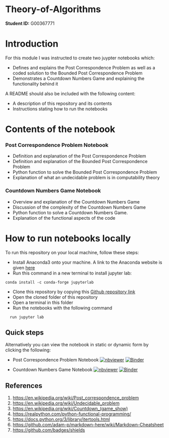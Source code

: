# Theory-of-Algorithms

**Student ID:** G00367771

# Introduction
For this module I was instructed to create two juypter notebooks which:
* Defines and explains the Post Correspondence Problem as well as a coded solution to the Bounded Post Correspondence Problem
* Demonstrates a Countdown Numbers Game and explaining the functionality behind it

A README should also be included with the following content:
* A description of this repository and its contents
* Instructions stating how to run the notebooks

# Contents of the notebook
### Post Correspondence Problem Notebook
* Definition and explanation of the Post Correspondence Problem
* Definition and explanation of the Bounded Post Correspondence Problem
* Python function to solve the Bounded Post Correspondence Problem
* Explanation of what an undecidable problem is in computability theory

### Countdown Numbers Game Notebook
* Overview and explanation of the Countdown Numbers Game
* Discussion of the complexity of the Countdown Numbers Game
* Python function to solve a Countdown Numbers Game.
* Explanation of the functional aspects of the code

# How to run notebooks locally
To run this repository on your local machine, follow these steps:
* Install Anaconda3 onto your machine. A link to the Anaconda website is given [here](https://www.anaconda.com/products/individual)
* Run this command in a new terminal to install jupyter lab:
``` 
conda install -c conda-forge jupyterlab
```
* Clone this repository by copying this [Github repository link](https://github.com/johngroves1/Theory-of-Algorithms)
* Open the cloned folder of this repository
* Open a terminal in this folder
* Run the notebooks with the following command
``` 
  run jupyter lab
```

## Quick steps
Alternatively you can view the notebook in static or dynamic form by clicking the following:

* Post Correspondence Problem Notebook
[![nbviewer](https://raw.githubusercontent.com/jupyter/design/master/logos/Badges/nbviewer_badge.svg)](https://nbviewer.org/github/johngroves1/Theory-of-Algorithms/blob/main/post-correspondence.ipynb) [![Binder](https://mybinder.org/badge_logo.svg)](https://mybinder.org/v2/gh/johngroves1/Theory-of-Algorithms/6bc0e690eb722f07d83d53412e805a817b674134)

* Countdown Numbers Game Notebook
[![nbviewer](https://raw.githubusercontent.com/jupyter/design/master/logos/Badges/nbviewer_badge.svg)](https://nbviewer.org/github/johngroves1/Theory-of-Algorithms/blob/main/countdown.ipynb)  [![Binder](https://mybinder.org/badge_logo.svg)](https://mybinder.org/v2/gh/johngroves1/Theory-of-Algorithms/6bc0e690eb722f07d83d53412e805a817b674134)


## References
1. https://en.wikipedia.org/wiki/Post_correspondence_problem
2. https://en.wikipedia.org/wiki/Undecidable_problem
3. https://en.wikipedia.org/wiki/Countdown_(game_show)
4. https://realpython.com/python-functional-programming/
5. https://docs.python.org/3/library/itertools.html
6. https://github.com/adam-p/markdown-here/wiki/Markdown-Cheatsheet
7. https://github.com/badges/shields
